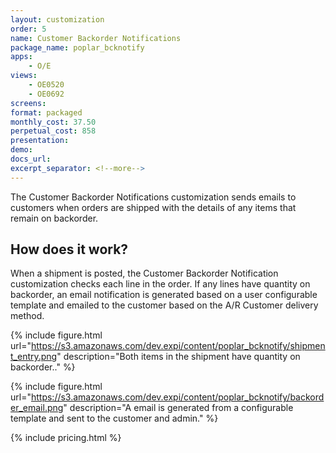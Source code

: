 ```yaml
---
layout: customization
order: 5
name: Customer Backorder Notifications
package_name: poplar_bcknotify
apps:
    - O/E
views:
    - OE0520
    - OE0692
screens:
format: packaged
monthly_cost: 37.50
perpetual_cost: 858
presentation: 
demo: 
docs_url: 
excerpt_separator: <!--more-->
---
```


The Customer Backorder Notifications customization sends emails
to customers when orders are shipped with the details
of any items that remain on backorder.
<!--more-->

## How does it work?

When a shipment is posted, the Customer Backorder Notification customization
checks each line in the order.  If any lines have quantity on backorder, an
email notification is generated based on a user configurable template and
emailed to the customer based on the A/R Customer delivery method.


{% include figure.html url="https://s3.amazonaws.com/dev.expi/content/poplar_bcknotify/shipment_entry.png" 
                      description="Both items in the shipment have quantity on backorder.." %}

{% include figure.html url="https://s3.amazonaws.com/dev.expi/content/poplar_bcknotify/backorder_email.png" 
                      description="A email is generated from a configurable template and sent to the customer and admin." %}


{% include pricing.html %}
